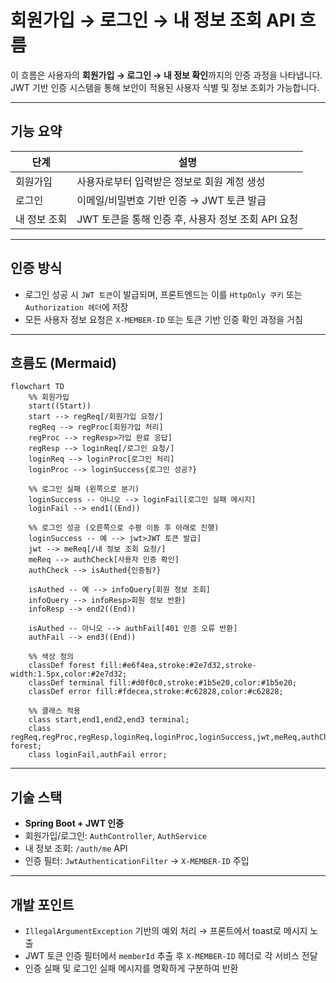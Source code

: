 
# 회원가입 → 로그인 → 내 정보 조회 API 흐름

이 흐름은 사용자의 **회원가입 → 로그인 → 내 정보 확인**까지의 인증 과정을 나타냅니다.  
JWT 기반 인증 시스템을 통해 보안이 적용된 사용자 식별 및 정보 조회가 가능합니다.

---
 
## 기능 요약

| 단계 | 설명 |
|------|------|
| 회원가입 | 사용자로부터 입력받은 정보로 회원 계정 생성 |
| 로그인 | 이메일/비밀번호 기반 인증 → JWT 토큰 발급 |
| 내 정보 조회 | JWT 토큰을 통해 인증 후, 사용자 정보 조회 API 요청 |

---

## 인증 방식

- 로그인 성공 시 `JWT 토큰`이 발급되며, 프론트엔드는 이를 `HttpOnly 쿠키` 또는 `Authorization 헤더`에 저장
- 모든 사용자 정보 요청은 `X-MEMBER-ID` 또는 토큰 기반 인증 확인 과정을 거침

---

## 흐름도 (Mermaid)

```mermaid
flowchart TD
    %% 회원가입
    start((Start))
    start --> regReq[/회원가입 요청/]
    regReq --> regProc[회원가입 처리]
    regProc --> regResp>가입 완료 응답]
    regResp --> loginReq[/로그인 요청/]
    loginReq --> loginProc[로그인 처리]
    loginProc --> loginSuccess{로그인 성공?}

    %% 로그인 실패 (왼쪽으로 분기)
    loginSuccess -- 아니오 --> loginFail[로그인 실패 메시지]
    loginFail --> end1((End))

    %% 로그인 성공 (오른쪽으로 수평 이동 후 아래로 진행)
    loginSuccess -- 예 --> jwt>JWT 토큰 발급]
    jwt --> meReq[/내 정보 조회 요청/]
    meReq --> authCheck[사용자 인증 확인]
    authCheck --> isAuthed{인증됨?}

    isAuthed -- 예 --> infoQuery[회원 정보 조회]
    infoQuery --> infoResp>회원 정보 반환]
    infoResp --> end2((End))

    isAuthed -- 아니오 --> authFail[401 인증 오류 반환]
    authFail --> end3((End))

    %% 색상 정의
    classDef forest fill:#e6f4ea,stroke:#2e7d32,stroke-width:1.5px,color:#2e7d32;
    classDef terminal fill:#d0f0c0,stroke:#1b5e20,color:#1b5e20;
    classDef error fill:#fdecea,stroke:#c62828,color:#c62828;

    %% 클래스 적용
    class start,end1,end2,end3 terminal;
    class regReq,regProc,regResp,loginReq,loginProc,loginSuccess,jwt,meReq,authCheck,isAuthed,infoQuery,infoResp forest;
    class loginFail,authFail error;
````

---

## 기술 스택

* **Spring Boot + JWT 인증**
* 회원가입/로그인: `AuthController`, `AuthService`
* 내 정보 조회: `/auth/me` API
* 인증 필터: `JwtAuthenticationFilter` → `X-MEMBER-ID` 주입

---

##  개발 포인트

* `IllegalArgumentException` 기반의 예외 처리 → 프론트에서 toast로 메시지 노출
* JWT 토큰 인증 필터에서 `memberId` 추출 후 `X-MEMBER-ID` 헤더로 각 서비스 전달
* 인증 실패 및 로그인 실패 메시지를 명확하게 구분하여 반환

